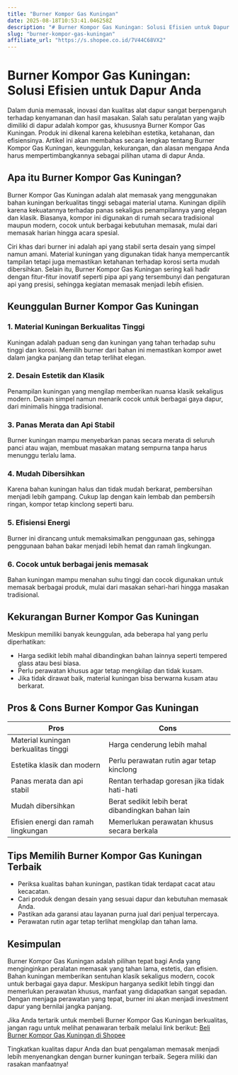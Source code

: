 ```yaml
---
title: "Burner Kompor Gas Kuningan"
date: 2025-08-18T10:53:41.046258Z
description: "# Burner Kompor Gas Kuningan: Solusi Efisien untuk Dapur Anda..."
slug: "burner-kompor-gas-kuningan"
affiliate_url: "https://s.shopee.co.id/7V44C68VX2"
---
```

# Burner Kompor Gas Kuningan: Solusi Efisien untuk Dapur Anda

Dalam dunia memasak, inovasi dan kualitas alat dapur sangat berpengaruh terhadap kenyamanan dan hasil masakan. Salah satu peralatan yang wajib dimiliki di dapur adalah kompor gas, khususnya Burner Kompor Gas Kuningan. Produk ini dikenal karena kelebihan estetika, ketahanan, dan efisiensinya. Artikel ini akan membahas secara lengkap tentang Burner Kompor Gas Kuningan, keunggulan, kekurangan, dan alasan mengapa Anda harus mempertimbangkannya sebagai pilihan utama di dapur Anda.

## Apa itu Burner Kompor Gas Kuningan?

Burner Kompor Gas Kuningan adalah alat memasak yang menggunakan bahan kuningan berkualitas tinggi sebagai material utama. Kuningan dipilih karena kekuatannya terhadap panas sekaligus penampilannya yang elegan dan klasik. Biasanya, kompor ini digunakan di rumah secara tradisional maupun modern, cocok untuk berbagai kebutuhan memasak, mulai dari memasak harian hingga acara spesial.

Ciri khas dari burner ini adalah api yang stabil serta desain yang simpel namun amani. Material kuningan yang digunakan tidak hanya mempercantik tampilan tetapi juga memastikan ketahanan terhadap korosi serta mudah dibersihkan. Selain itu, Burner Kompor Gas Kuningan sering kali hadir dengan fitur-fitur inovatif seperti pipa api yang tersembunyi dan pengaturan api yang presisi, sehingga kegiatan memasak menjadi lebih efisien.

## Keunggulan Burner Kompor Gas Kuningan

### 1. Material Kuningan Berkualitas Tinggi
Kuningan adalah paduan seng dan kuningan yang tahan terhadap suhu tinggi dan korosi. Memilih burner dari bahan ini memastikan kompor awet dalam jangka panjang dan tetap terlihat elegan.

### 2. Desain Estetik dan Klasik
Penampilan kuningan yang mengilap memberikan nuansa klasik sekaligus modern. Desain simpel namun menarik cocok untuk berbagai gaya dapur, dari minimalis hingga tradisional.

### 3. Panas Merata dan Api Stabil
Burner kuningan mampu menyebarkan panas secara merata di seluruh panci atau wajan, membuat masakan matang sempurna tanpa harus menunggu terlalu lama.

### 4. Mudah Dibersihkan
Karena bahan kuningan halus dan tidak mudah berkarat, pembersihan menjadi lebih gampang. Cukup lap dengan kain lembab dan pembersih ringan, kompor tetap kinclong seperti baru.

### 5. Efisiensi Energi
Burner ini dirancang untuk memaksimalkan penggunaan gas, sehingga penggunaan bahan bakar menjadi lebih hemat dan ramah lingkungan.

### 6. Cocok untuk berbagai jenis memasak
Bahan kuningan mampu menahan suhu tinggi dan cocok digunakan untuk memasak berbagai produk, mulai dari masakan sehari-hari hingga masakan tradisional.

## Kekurangan Burner Kompor Gas Kuningan

Meskipun memiliki banyak keunggulan, ada beberapa hal yang perlu diperhatikan:

- Harga sedikit lebih mahal dibandingkan bahan lainnya seperti tempered glass atau besi biasa.
- Perlu perawatan khusus agar tetap mengkilap dan tidak kusam.
- Jika tidak dirawat baik, material kuningan bisa berwarna kusam atau berkarat.

## Pros & Cons Burner Kompor Gas Kuningan

| **Pros**                               | **Cons**                                    |
|----------------------------------------|---------------------------------------------|
| Material kuningan berkualitas tinggi | Harga cenderung lebih mahal               |
| Estetika klasik dan modern          | Perlu perawatan rutin agar tetap kinclong |
| Panas merata dan api stabil          | Rentan terhadap goresan jika tidak hati-hati   |
| Mudah dibersihkan                    | Berat sedikit lebih berat dibandingkan bahan lain |
| Efisien energi dan ramah lingkungan | Memerlukan perawatan khusus secara berkala |

## Tips Memilih Burner Kompor Gas Kuningan Terbaik

- Periksa kualitas bahan kuningan, pastikan tidak terdapat cacat atau kecacatan.
- Cari produk dengan desain yang sesuai dapur dan kebutuhan memasak Anda.
- Pastikan ada garansi atau layanan purna jual dari penjual terpercaya.
- Perawatan rutin agar tetap terlihat mengkilap dan tahan lama.

## Kesimpulan

Burner Kompor Gas Kuningan adalah pilihan tepat bagi Anda yang menginginkan peralatan memasak yang tahan lama, estetis, dan efisien. Bahan kuningan memberikan sentuhan klasik sekaligus modern, cocok untuk berbagai gaya dapur. Meskipun harganya sedikit lebih tinggi dan memerlukan perawatan khusus, manfaat yang didapatkan sangat sepadan. Dengan menjaga perawatan yang tepat, burner ini akan menjadi investment dapur yang bernilai jangka panjang.

Jika Anda tertarik untuk membeli Burner Kompor Gas Kuningan berkualitas, jangan ragu untuk melihat penawaran terbaik melalui link berikut: [Beli Burner Kompor Gas Kuningan di Shopee](https://s.shopee.co.id/7V44C68VX2)

Tingkatkan kualitas dapur Anda dan buat pengalaman memasak menjadi lebih menyenangkan dengan burner kuningan terbaik. Segera miliki dan rasakan manfaatnya!